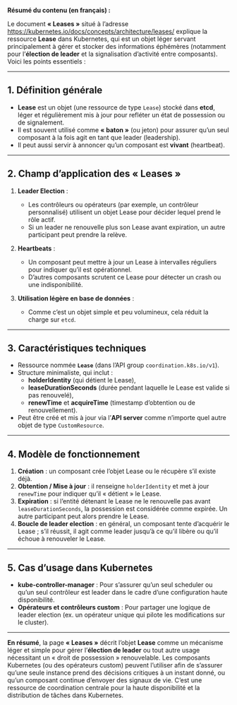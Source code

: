 **Résumé du contenu (en français) :**

Le document **« Leases »** situé à l’adresse <https://kubernetes.io/docs/concepts/architecture/leases/> explique la ressource **Lease** dans Kubernetes, qui est un objet léger servant principalement à gérer et stocker des informations éphémères (notamment pour l’**élection de leader** et la signalisation d’activité entre composants). Voici les points essentiels :

---

## 1. Définition générale

- **Lease** est un objet (une ressource de type `Lease`) stocké dans **etcd**, léger et régulièrement mis à jour pour refléter un état de possession ou de signalement.
- Il est souvent utilisé comme **« baton »** (ou jeton) pour assurer qu’un seul composant à la fois agit en tant que leader (leadership).
- Il peut aussi servir à annoncer qu’un composant est **vivant** (heartbeat).

---

## 2. Champ d’application des « Leases »

1. **Leader Election** :  
   - Les contrôleurs ou opérateurs (par exemple, un contrôleur personnalisé) utilisent un objet Lease pour décider lequel prend le rôle actif.  
   - Si un leader ne renouvelle plus son Lease avant expiration, un autre participant peut prendre la relève.

2. **Heartbeats** :  
   - Un composant peut mettre à jour un Lease à intervalles réguliers pour indiquer qu’il est opérationnel.  
   - D’autres composants scrutent ce Lease pour détecter un crash ou une indisponibilité.

3. **Utilisation légère en base de données** :  
   - Comme c’est un objet simple et peu volumineux, cela réduit la charge sur `etcd`.

---

## 3. Caractéristiques techniques

- Ressource nommée **`Lease`** (dans l’API group `coordination.k8s.io/v1`).  
- Structure minimaliste, qui inclut :  
  - **holderIdentity** (qui détient le Lease),  
  - **leaseDurationSeconds** (durée pendant laquelle le Lease est valide si pas renouvelé),  
  - **renewTime** et **acquireTime** (timestamp d’obtention ou de renouvellement).  
- Peut être créé et mis à jour via l’**API server** comme n’importe quel autre objet de type `CustomResource`.

---

## 4. Modèle de fonctionnement

1. **Création** : un composant crée l’objet Lease ou le récupère s’il existe déjà.  
2. **Obtention / Mise à jour** : il renseigne `holderIdentity` et met à jour `renewTime` pour indiquer qu’il « détient » le Lease.  
3. **Expiration** : si l’entité détenant le Lease ne le renouvelle pas avant `leaseDurationSeconds`, la possession est considérée comme expirée. Un autre participant peut alors prendre le Lease.  
4. **Boucle de leader election** : en général, un composant tente d’acquérir le Lease ; s’il réussit, il agit comme leader jusqu’à ce qu’il libère ou qu’il échoue à renouveler le Lease.

---

## 5. Cas d’usage dans Kubernetes

- **kube-controller-manager** : Pour s’assurer qu’un seul scheduler ou qu’un seul contrôleur est leader dans le cadre d’une configuration haute disponibilité.  
- **Opérateurs et contrôleurs custom** : Pour partager une logique de leader election (ex. un opérateur unique qui pilote les modifications sur le cluster).

---

**En résumé**, la page **« Leases »** décrit l’objet **Lease** comme un mécanisme léger et simple pour gérer l’**élection de leader** ou tout autre usage nécessitant un « droit de possession » renouvelable. Les composants Kubernetes (ou des opérateurs custom) peuvent l’utiliser afin de s’assurer qu’une seule instance prend des décisions critiques à un instant donné, ou qu’un composant continue d’envoyer des signaux de vie. C’est une ressource de coordination centrale pour la haute disponibilité et la distribution de tâches dans Kubernetes.